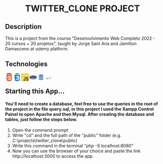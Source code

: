 <h1 align="center">TWITTER_CLONE PROJECT</h1>
<h2>Description</h2>
<p>
  This is a project from the course "Desenvolvimento Web Completo 2022 - 20 cursos + 20 projetos", taught by Jorge Sant Ana and Jamilton Damasceno at udemy platform.
</p>

<h2>Technologies</h2>
<img align="left" alt="HTML5" width="26px" src="https://raw.githubusercontent.com/github/explore/80688e429a7d4ef2fca1e82350fe8e3517d3494d/topics/html/html.png" />

<img align="left" alt="CSS3" width="26px" src="https://raw.githubusercontent.com/github/explore/80688e429a7d4ef2fca1e82350fe8e3517d3494d/topics/css/css.png" />

<img align="left" alt="JavaScript" width="26px" src="https://raw.githubusercontent.com/github/explore/80688e429a7d4ef2fca1e82350fe8e3517d3494d/topics/javascript/javascript.png" />

<img align="left" alt="MySQL" width="26px" src="https://raw.githubusercontent.com/github/explore/80688e429a7d4ef2fca1e82350fe8e3517d3494d/topics/php/php.png" />

<img align="left" alt="SQL" width="26px" src="https://raw.githubusercontent.com/github/explore/80688e429a7d4ef2fca1e82350fe8e3517d3494d/topics/sql/sql.png" />

<img align="left" alt="MySQL" width="26px" src="https://raw.githubusercontent.com/github/explore/80688e429a7d4ef2fca1e82350fe8e3517d3494d/topics/mysql/mysql.png" />
</br>
<h2>Starting this App...</h2>
<h4>
  You'll need to create a database, feel free to use the queries in the root of the project in the file query.sql, in this project I used the Xampp Control Painel to open Apache and then Mysql. After creating the database and tables, just follow the steps below.
</h4>

<ol>
  <li>Open the command prompt</li>
    <li>Write "cd" and the full path of the "public" folder (e.g. C:\projects\twitter_clone\public)</li>
    <li>Write this command in the terminal "php -S localhost:8080"  </li>
  <li>Now you can use the browser of your choice and paste the link http://localhost:3000 to access the app.</li>
</ol>
